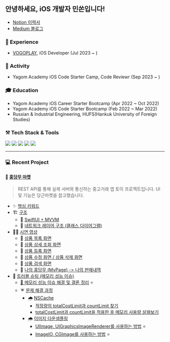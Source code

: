 ## 안녕하세요, iOS 개발자 민쏜입니다!
- [Notion 이력서](https://dev-minsson.notion.site/1628-iOS-33cc1b08424941bba81b52f0babb15e7)
- [Medium 블로그](https://minsson.medium.com)


### 💼 Experience
- [VOGOPLAY](https://apps.apple.com/kr/app/%EC%B4%88%ED%8A%B9%EA%B0%80-%EB%9D%BC%EC%9D%B4%EB%B8%8C-%EC%87%BC%ED%95%91-vogo/id1516761853), iOS Developer (Jul 2023 ~ )

### 🏃 Activity
- Yagom Academy iOS Code Starter Camp, Code Reviewr (Sep 2023 ~ )

### 🎓 Education
- Yagom Academy iOS Career Starter Bootcamp (Apr 2022 ~ Oct 2022)
- Yagom Academy iOS Code Starter Bootcamp (Feb 2022 ~ Mar 2022)
- Russian & Industrial Engineering, HUFS(Hankuk University of Foreign Studies)

### ⚒️  Tech Stack & Tools
<img src="https://img.shields.io/badge/iOS-000000?style=for-the-badge&logo=iOS&logoColor=white">  <img src="https://img.shields.io/badge/Swift-F05138?style=for-the-badge&logo=Swift&logoColor=white">  <img src="https://img.shields.io/badge/Xcode-147EFB?style=for-the-badge&logo=Xcode&logoColor=white">  <img src="https://img.shields.io/badge/Git-F05032?style=for-the-badge&logo=Git&logoColor=white">  <img src="https://img.shields.io/badge/Notion-FFFFFF?style=for-the-badge&logo=Notion&logoColor=black"> 
<br>

---

### 💻 Recent Project
#### 🥕 [홍당무 마켓](https://github.com/minsson/ios-hongdangmu-market)
> REST API를 통해 실제 서버와 통신하는 중고거래 앱 토이 프로젝트입니다.
> UI 및 기능은 당근마켓을 참고했습니다.
- ✨ [핵심 키워드](https://github.com/minsson/ios-hongdangmu-market/blob/develop/README.md#-핵심-키워드)
- 🏗️ [구조](https://github.com/minsson/ios-hongdangmu-market/blob/develop/README.md#%EF%B8%8F-구조)
  - 🏰 [SwiftUI + MVVM](https://github.com/minsson/ios-hongdangmu-market/blob/develop/README.md#-swiftui--mvvm)
  - 📡 [네트워크 레이어 구조 (클래스 다이어그램)](https://github.com/minsson/ios-hongdangmu-market/blob/develop/README.md#-네트워크-레이어-구조-클래스-다이어그램)
- 🧑‍🏫 [시연 영상](https://github.com/minsson/ios-hongdangmu-market/blob/develop/README.md#-시연-영상)
  - 📱 [상품 목록 화면](https://github.com/minsson/ios-hongdangmu-market/blob/develop/README.md#-상품-목록-화면)
  - 📱 [상품 상세 조회 화면](https://github.com/minsson/ios-hongdangmu-market/blob/develop/README.md#-상품-상세-조회-화면)
  - 📱 [상품 등록 화면](https://github.com/minsson/ios-hongdangmu-market/blob/develop/README.md#-상품-등록-화면)
  - 📱 [상품 수정 화면 / 상품 삭제 화면](https://github.com/minsson/ios-hongdangmu-market/blob/develop/README.md#-상품-수정-화면--상품-삭제-화면)
  - 📱 [상품 검색 화면](https://github.com/minsson/ios-hongdangmu-market/blob/develop/README.md#-상품-검색-화면)
  - 📱 [나의 홍당무 (MyPage) -> 나의 판매내역](https://github.com/minsson/ios-hongdangmu-market/blob/develop/README.md#-나의-홍당무-mypage---나의-판매내역)
- 🔫 [트러블 슈팅 (메모리 성능 이슈)](https://github.com/minsson/ios-hongdangmu-market/blob/develop/README.md#-트러블-슈팅-메모리-성능-이슈)
  - [🌈 메모리 성능 이슈 해결 및 결론 정리](https://github.com/minsson/ios-hongdangmu-market/blob/develop/README.md#-메모리-성능-이슈-해결-및-결론-정리) ⭐️
  - ☔️ [문제 해결 과정](https://github.com/minsson/ios-hongdangmu-market/blob/develop/README.md#%EF%B8%8F-문제-해결-과정)
    - 🌧️ [NSCache](https://github.com/minsson/ios-hongdangmu-market/blob/develop/README.md#%EF%B8%8F-nscache)
      - [적정량의 totalCostLimit과 countLimit 찾기](https://github.com/minsson/ios-hongdangmu-market/blob/develop/README.md#적정량의-totalcostlimit과-countlimit-찾기)
      - [totalCostLimit과 countLimit을 적용한 후 메모리 사용량 살펴보기](https://github.com/minsson/ios-hongdangmu-market/blob/develop/README.md#totalcostlimit과-countlimit을-적용한-후-메모리-사용량-살펴보기)
    - 🌧️ [이미지 다운샘플링](https://github.com/minsson/ios-hongdangmu-market/blob/develop/README.md#%EF%B8%8F-이미지-다운샘플링)
      - [UIImage, UIGraphicsImageRenderer를 사용하는 방법](https://github.com/minsson/ios-hongdangmu-market/blob/develop/README.md#uiimage-uigraphicsimagerenderer를-사용하는-방법) ⭐️
      - [ImageIO, CGImage를 사용하는 방법](https://github.com/minsson/ios-hongdangmu-market/blob/develop/README.md#imageio-cgimage를-사용하는-방법) ⭐️

